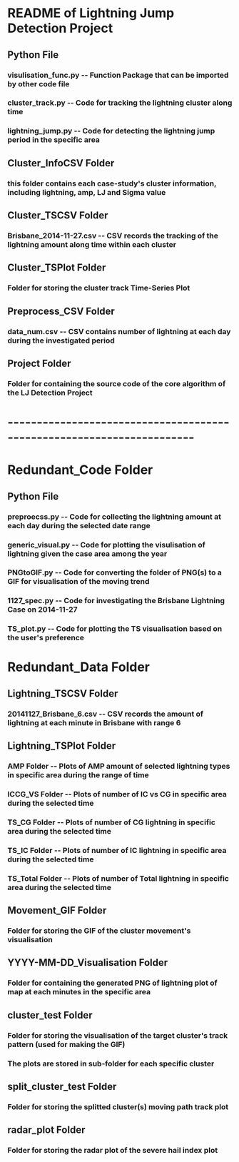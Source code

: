 # README of Lightning Jump Detection Project

## Python File
### visulisation_func.py -- Function Package that can be imported by other code file
### cluster_track.py -- Code for tracking the lightning cluster along time
### lightning_jump.py -- Code for detecting the lightning jump period in the specific area

## Cluster_InfoCSV Folder
### this folder contains each case-study's cluster information, including lightning, amp, LJ and Sigma value 

## Cluster_TSCSV Folder
### Brisbane_2014-11-27.csv -- CSV records the tracking of the lightning amount along time within each cluster

## Cluster_TSPlot Folder
### Folder for storing the cluster track Time-Series Plot

## Preprocess_CSV Folder
### data_num.csv -- CSV contains number of lightning at each day during the investigated period

## Project Folder
### Folder for containing the source code of the core algorithm of the LJ Detection Project

# ----------------------------------------------------------------------
# Redundant_Code Folder
## Python File
### preproecss.py -- Code for collecting the lightning amount at each day during the selected date range
### generic_visual.py -- Code for plotting the visulisation of lightning given the case area among the year
### PNGtoGIF.py -- Code for converting the folder of PNG(s) to a GIF for visualisation of the moving trend
### 1127_spec.py -- Code for investigating the Brisbane Lightning Case on 2014-11-27
### TS_plot.py -- Code for plotting the TS visualisation based on the user's preference

# Redundant_Data Folder
## Lightning_TSCSV Folder
### 20141127_Brisbane_6.csv -- CSV records the amount of lightning at each minute in Brisbane with range 6

## Lightning_TSPlot Folder
### AMP Folder -- Plots of AMP amount of selected lightning types in specific area during the range of time
### ICCG_VS Folder -- Plots of number of IC vs CG in specific area during the selected time
### TS_CG Folder -- Plots of number of CG lightning in specific area during the selected time
### TS_IC Folder -- Plots of number of IC lightning in specific area during the selected time
### TS_Total Folder -- Plots of number of Total lightning in specific area during the selected time

## Movement_GIF Folder
### Folder for storing the GIF of the cluster movement's visualisation

## YYYY-MM-DD_Visualisation Folder
### Folder for containing the generated PNG of lightning plot of map at each minutes in the specific area

## cluster_test Folder
### Folder for storing the visualisation of the target cluster's track pattern (used for making the GIF)
### The plots are stored in sub-folder for each specific cluster

## split_cluster_test Folder
### Folder for storing the splitted cluster(s) moving path track plot

## radar_plot Folder
### Folder for storing the radar plot of the severe hail index plot
